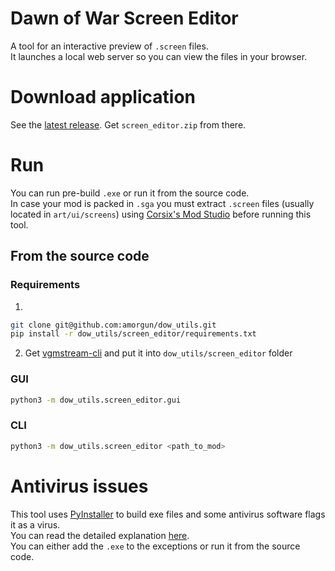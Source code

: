 # Dawn of War Screen Editor
A tool for an interactive preview of `.screen` files.  
It launches a local web server so you can view the files in your browser.

# Download application
See the [latest release](https://github.com/amorgun/dow_utils/releases/tag/SE0.3).
Get `screen_editor.zip` from there.

# Run
You can run pre-build `.exe` or run it from the source code.  
In case your mod is packed in `.sga` you must extract `.screen` files (usually located in `art/ui/screens`) using [Corsix's Mod Studio](https://modstudio.corsix.org/) before running this tool.

## From the source code
### Requirements
1. 
```bash
git clone git@github.com:amorgun/dow_utils.git
pip install -r dow_utils/screen_editor/requirements.txt
```
2. Get [vgmstream-cli](https://github.com/vgmstream/vgmstream) and put it into `dow_utils/screen_editor` folder

### GUI
```bash
python3 -m dow_utils.screen_editor.gui
```

### CLI
```bash
python3 -m dow_utils.screen_editor <path_to_mod>
```

# Antivirus issues
This tool uses [PyInstaller](https://github.com/pyinstaller/pyinstaller/tree/develop) to build exe files and some antivirus software flags it as a virus.  
You can read the detailed explanation [here](https://github.com/pyinstaller/pyinstaller/blob/develop/.github/ISSUE_TEMPLATE/antivirus.md).  
You can either add the `.exe` to the exceptions or run it from the source code.